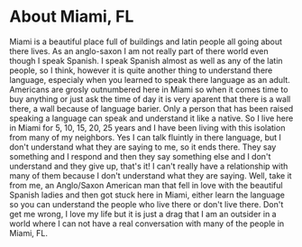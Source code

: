 # About Miami, FL 
Miami is a beautiful place full of buildings and latin people all going about there lives. As an anglo-saxon I am not really part of there world even though I speak Spanish.
I speak Spanish almost as well as any of the latin people, so I think, however it is quite another thing to understand there language,
especialy when you learned to speak there language as an adult. Americans are grosly outnumbered here in Miami so when it comes time to
buy anything or just ask the time of day it is very aparent that there is a wall there, a wall because of language barier. Only a person 
that has been raised speaking a language can speak and understand it like a native. So I live here in Miami for 5, 10, 15, 20, 25 years and 
I have been living with this isolation from many of my neighbors. Yes I can talk fluintly in there language, but I don't understand what they are 
saying to me, so it ends there. They say something and I respond and then they say something else and I don't understand and they give up,
that's it! I can't really have a relationship with many of them because I don't understand what they are saying. Well, take it from me, 
an Anglo/Saxon American man that fell in love with the beautiful Spanish ladies and then got stuck here in Miami, either learn the language so you can understand the people who live there or don't live there. Don't get me wrong, I
love my life but it is just a drag that I am an outsider in a world where I can not have a real conversation with many of the people in Miami, FL.
